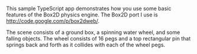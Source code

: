 This sample TypeScript app demonstrates how you use some basic features of the Box2D physics engine.  The Box2D port I use is http://code.google.com/p/box2dweb/.

The scene consists of a ground box, a spinning water wheel, and some falling objects.  The wheel consists of 16 pegs and a top rectangular pin that springs back and forth as it collides with each of the wheel pegs.
